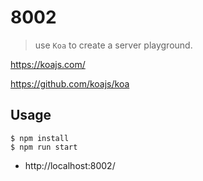 # 8002
> use `Koa` to create a server playground.

https://koajs.com/

https://github.com/koajs/koa

## Usage

```
$ npm install
$ npm run start
```

* http://localhost:8002/
